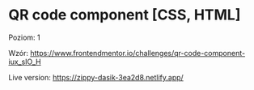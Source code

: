 # QR code component [CSS, HTML]
 Poziom: 1
 
Wzór: https://www.frontendmentor.io/challenges/qr-code-component-iux_sIO_H


Live version: https://zippy-dasik-3ea2d8.netlify.app/
